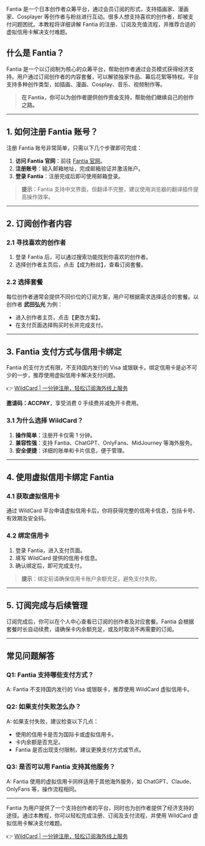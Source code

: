 Fantia 是一个日本创作者众筹平台，通过会员订阅的形式，支持插画家、漫画家、Cosplayer 等创作者与粉丝进行互动。很多人想支持喜欢的创作者，却被支付问题困扰。本教程将详细讲解 Fantia 的注册、订阅及充值流程，并推荐合适的虚拟信用卡解决支付难题。

## 什么是 Fantia？

Fantia 是一个以订阅制为核心的众筹平台，帮助创作者通过会员模式获得经济支持。用户通过订阅创作者的内容套餐，可以解锁独家作品、幕后花絮等特权。平台支持多种创作类型，如插画、漫画、Cosplay、音乐、视频制作等。

> **在 Fantia，你可以为创作者提供创作资金支持，帮助他们继续自己的创作之路。**

---

## 1. 如何注册 Fantia 账号？

注册 Fantia 账号非常简单，只需以下几个步骤即可完成：

1. **访问 Fantia 官网**：前往 [Fantia 官网](https://fantia.jp/?locale=zh-cn)。
2. **注册账号**：输入邮箱地址，完成邮箱验证并激活账户。
3. **登录 Fantia**：注册完成后即可使用邮箱登录。

> **提示**：Fantia 支持中文界面，但翻译不完整，建议使用浏览器的翻译插件提高操作效率。

---

## 2. 订阅创作者内容

### 2.1 寻找喜欢的创作者

1. 登录 Fantia 后，可以通过搜索功能找到你喜欢的创作者。
2. 选择创作者主页后，点击【成为粉丝】，查看订阅套餐。

### 2.2 选择套餐

每位创作者通常会提供不同价位的订阅方案，用户可根据需求选择适合的套餐。以创作者 **武田弘光** 为例：

- 进入创作者主页，点击【更改方案】。
- 在支付页面选择购买时长并完成支付。

---

## 3. Fantia 支付方式与信用卡绑定

Fantia 的支付方式有限，不支持国内发行的 Visa 或银联卡。绑定信用卡是必不可少的一步，推荐使用虚拟信用卡解决支付问题。

👉 [WildCard | 一分钟注册，轻松订阅海外线上服务](https://bit.ly/bewildcard)

**邀请码：ACCPAY**，享受消费 0 手续费并减免开卡费用。

### 3.1 为什么选择 WildCard？

1. **操作简单**：注册开卡仅需 1 分钟。
2. **兼容性强**：支持 Fantia、ChatGPT、OnlyFans、MidJourney 等海外服务。
3. **安全便捷**：详细的账单和卡片信息，便于管理。

---

## 4. 使用虚拟信用卡绑定 Fantia

### 4.1 获取虚拟信用卡

通过 WildCard 平台申请虚拟信用卡后，你将获得完整的信用卡信息，包括卡号、有效期及安全码。

### 4.2 绑定信用卡

1. 登录 Fantia，进入支付页面。
2. 填写 WildCard 提供的信用卡信息。
3. 确认绑定后，即可完成支付。

> **提示**：绑定前请确保信用卡账户余额充足，避免支付失败。

---

## 5. 订阅完成与后续管理

订阅完成后，你可以在个人中心查看已订阅的创作者及对应套餐。Fantia 会根据套餐时长自动续费，请确保卡内余额充足，或及时取消不再需要的订阅。

---

## 常见问题解答

### Q1: Fantia 支持哪些支付方式？

A: Fantia 不支持国内发行的 Visa 或银联卡，推荐使用 WildCard 虚拟信用卡。

### Q2: 如果支付失败怎么办？

A: 如果支付失败，建议检查以下几点：

- 使用的信用卡是否为国际卡或虚拟信用卡。
- 卡内余额是否充足。
- Fantia 是否出现支付限制，建议更换支付方式或节点。

### Q3: 是否可以用 Fantia 支持其他服务？

A: Fantia 使用的虚拟信用卡同样适用于其他海外服务，如 ChatGPT、Claude、OnlyFans 等，操作流程相同。

---

Fantia 为用户提供了一个支持创作者的平台，同时也为创作者提供了经济支持的途径。通过本教程，你可以轻松完成注册、订阅及支付流程，并使用 WildCard 虚拟信用卡解决支付难题。

👉 [WildCard | 一分钟注册，轻松订阅海外线上服务](https://bit.ly/bewildcard)
